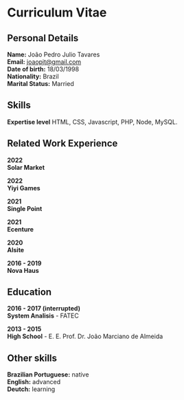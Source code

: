 # Curriculum Vitae

## Personal Details

**Name:** João Pedro Julio Tavares <br>
**Email:** joaopjt@gmail.com <br>
**Date of birth:** 18/03/1998 <br>
**Nationality:** Brazil <br>
**Marital Status:** Married <br>

## Skills
**Expertise level**
HTML, CSS, Javascript, PHP, Node, MySQL.

## Related Work Experience

**2022** <br>
**Solar Market**

**2022** <br>
**Yiyi Games**

**2021** <br>
**Single Point**

**2021** <br>
**Ecenture**

**2020** <br>
**Alsite**

**2016 - 2019** <br>
**Nova Haus**

## Education

**2016 - 2017 (interrupted)** <br>
**System Analisis** - FATEC

**2013 - 2015** <br>
**High School** - E. E. Prof. Dr. João Marciano de Almeida  

## Other skills

**Brazilian Portuguese:** native <br>
**English:** advanced <br>
**Deutch:** learning <br>
